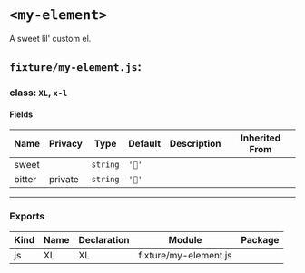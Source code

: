 # `<my-element>`

A sweet lil' custom el.


## `fixture/my-element.js`:

### class: `XL`, `x-l`

#### Fields

| Name   | Privacy | Type     | Default | Description | Inherited From |
| ------ | ------- | -------- | ------- | ----------- | -------------- |
| sweet  |         | `string` | `'🥭'`  |             |                |
| bitter | private | `string` | `'🍎'`  |             |                |

<hr/>

### Exports

| Kind | Name | Declaration | Module                | Package |
| ---- | ---- | ----------- | --------------------- | ------- |
| js   | XL   | XL          | fixture/my-element.js |         |
